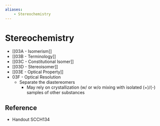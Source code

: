 ```yaml
---
aliases:
    - Stereochemistry
---
```


# Stereochemistry

- [[03A - Isomerism]]
- [[03B - Terminology]]
- [[03C - Constitutional Isomer]]
- [[03D - Stereoisomer]]
- [[03E - Optical Property]]
- 03F - Optical Resolution
    - Separate the diastereomers
        - May rely on crystallization (w/ or w/o mixing with isolated (+)/(-) samples of other substances

## Reference

- Handout SCCH134
